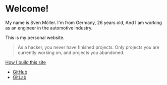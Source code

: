 # Welcome!

My name is Sven Möller.
I'm from Germany, 26 years old,
And I am working as an engineer in the automotive industry.

This is my personal website.

> As a hacker, you never have finished projects.
> Only projects you are currently working on,
> and projects you abandoned.

[How I build this site](README.md)

* [GitHub](https://github.com/svemoe)
* [GitLab](https://gitlab.com/svemoe)
